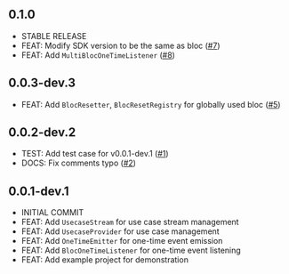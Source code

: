## 0.1.0

- STABLE RELEASE
- FEAT: Modify SDK version to be the same as bloc ([#7](https://github.com/wjlee611/bloc_mixins/issues/7))
- FEAT: Add `MultiBlocOneTimeListener` ([#8](https://github.com/wjlee611/bloc_mixins/issues/8))

## 0.0.3-dev.3

- FEAT: Add `BlocResetter`, `BlocResetRegistry` for globally used bloc ([#5](https://github.com/wjlee611/bloc_mixins/issues/5))

## 0.0.2-dev.2

- TEST: Add test case for v0.0.1-dev.1 ([#1](https://github.com/wjlee611/bloc_mixins/issues/1))
- DOCS: Fix comments typo ([#2](https://github.com/wjlee611/bloc_mixins/issues/2))

## 0.0.1-dev.1

- INITIAL COMMIT
- FEAT: Add `UsecaseStream` for use case stream management
- FEAT: Add `UsecaseProvider` for use case management
- FEAT: Add `OneTimeEmitter` for one-time event emission
- FEAT: Add `BlocOneTimeListener` for one-time event listening
- FEAT: Add example project for demonstration
